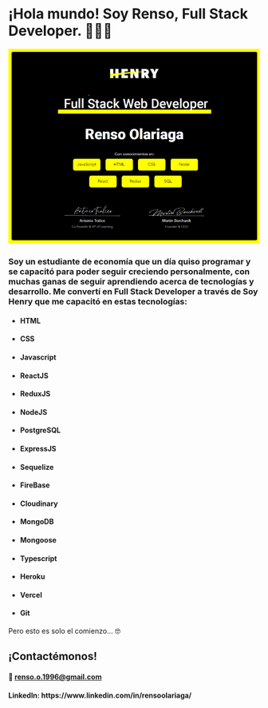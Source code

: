 <h1> ¡Hola mundo! Soy Renso, Full Stack Developer. 👋👨‍💻 </h1>

<img src='image/certificadoHenry.png'></img>

<p>

  <h3> Soy un estudiante de economía que un día quiso programar y se capacitó para poder seguir creciendo personalmente, con muchas ganas de seguir aprendiendo acerca de tecnologías y desarrollo. Me convertí en Full Stack Developer a través de Soy Henry que me capacitó en estas tecnologías: </h3>

<ul>

  <li>
    <h4> HTML </h4>
  </li>
  <li>
    <h4> CSS </h4>
  </li>
  <li>
    <h4> Javascript </h4>
  </li>
  <li>
    <h4> ReactJS </h4>
  </li>
  <li>
    <h4> ReduxJS </h4>
  </li>
  <li> 
    <h4> NodeJS </h4>
  </li>
  <li>
    <h4> PostgreSQL </h4>
  </li>
  <li> 
    <h4> ExpressJS </h4>
  </li>
  <li> 
    <h4> Sequelize </h4>
  </li>
  <li> 
    <h4> FireBase </h4>
  </li>
  <li> 
    <h4> Cloudinary </h4>
  </li>
  <li> 
    <h4> MongoDB </h4>
  </li>
  <li> 
    <h4> Mongoose </h4>
  </li>
  <li> 
    <h4> Typescript </h4>
  </li>
  <li> 
    <h4> Heroku </h4>
  </li>
  <li> 
    <h4> Vercel </h4>
  </li>
  <li> 
    <h4> Git </h4>
  </li>

</ul>

Pero esto es solo el comienzo... 🤓


</p>

<h2> ¡Contactémonos! </h2>

<p>


  <a> <h4> 📧 renso.o.1996@gmail.com </h4> </a>

  <h4> LinkedIn:  https://www.linkedin.com/in/rensoolariaga/ </h4>

</p>
